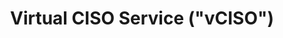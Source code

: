---
title: Virtual CISO Service ("vCISO")
# type: managed-threat-response
image: /img/cyberaas-home-banner-hats.jpg
intro:
  heading: CISO as a Service
  description: >
    Our vCISO service is uniquely crafted for those SME that require access to C-level experienced information security professionals but are unable to hire one themselves, either due to business and financial constraints or the acute shortage of skilled executives.  
main:
  heading: Benefits
---